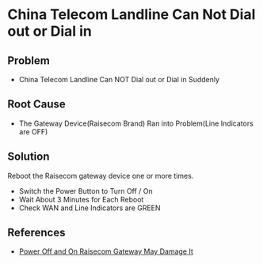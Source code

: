 # China Telecom Landline Can Not Dial out or Dial in

## Problem
* China Telecom Landline Can NOT Dial out or Dial in Suddenly

## Root Cause
* The Gateway Device(Raisecom Brand) Ran into Problem(Line Indicators are OFF)

## Solution
Reboot the Raisecom gateway device one or more times.
* Switch the Power Button to Turn Off / On
* Wait About 3 Minutes for Each Reboot
* Check WAN and Line Indicators are GREEN

## References
* [Power Off and On Raisecom Gateway May Damage It](https://github.com/northbright/Notes/blob/master/hardware/telecom/power-off-and-on-raisecom-gateway-may-damage-it.md)
